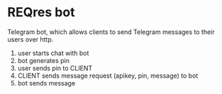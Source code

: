<h1>REQres bot</h1>
<p>Telegram bot, which allows clients to send Telegram messages to their users over http.
<ol>
<li>user starts chat with bot</li>
<li>bot generates pin</li>
<li>user sends pin to CLIENT</li> 
<li>CLIENT sends message request (apikey, pin, message) to bot</li>
<li>bot sends message</li>
</ul>
